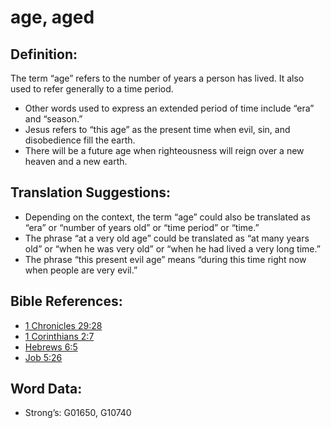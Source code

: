 # age, aged

## Definition:

The term “age” refers to the number of years a person has lived. It also used to refer generally to a time period.

* Other words used to express an extended period of time include “era” and “season.”
* Jesus refers to “this age” as the present time when evil, sin, and disobedience fill the earth.
* There will be a future age when righteousness will reign over a new heaven and a new earth.

## Translation Suggestions:

* Depending on the context, the term “age” could also be translated as “era” or “number of years old” or “time period” or “time.”
* The phrase “at a very old age” could be translated as “at many years old” or “when he was very old” or “when he had lived a very long time.”
* The phrase “this present evil age” means “during this time right now when people are very evil.”

## Bible References:

* [1 Chronicles 29:28](rc://en/tn/help/1ch/29/28)
* [1 Corinthians 2:7](rc://en/tn/help/1co/02/07)
* [Hebrews 6:5](rc://en/tn/help/heb/06/05)
* [Job 5:26](rc://en/tn/help/job/05/26)

## Word Data:

* Strong’s: G01650, G10740

